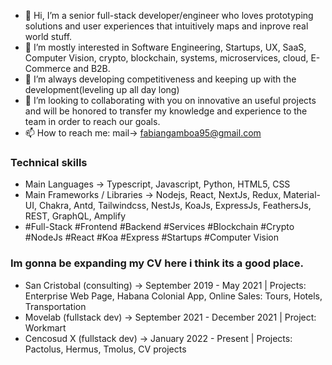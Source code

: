 - 👋 Hi, I’m a senior full-stack developer/engineer who loves prototyping solutions and user experiences that intuitively maps and inprove real world stuff.
- 👀 I’m mostly interested in Software Engineering, Startups, UX, SaaS, Computer Vision, crypto, blockchain, systems, microservices, cloud, E-Commerce and B2B.
- 🌱 I’m always developing competitiveness and keeping up with the development(leveling up all day long)
- 💞️ I’m looking to collaborating with you on innovative an useful projects and will be honored to transfer my knowledge and experience to the team in order to reach our goals.
- 📫 How to reach me: mail-> fabiangamboa95@gmail.com

### Technical skills
- Main Languages -> Typescript, Javascript, Python, HTML5, CSS
- Main Frameworks / Libraries -> Nodejs, React, NextJs, Redux, Material-UI, Chakra, Antd, Tailwindcss, NestJs, KoaJs, ExpressJs, FeathersJs, REST, GraphQL, Amplify
- #Full-Stack #Frontend #Backend #Services #Blockchain #Crypto #NodeJs #React #Koa #Express #Startups #Computer Vision
<!--- 
  Remember to put here my portfolio(at least 4 open source projects) and other stuff like personal page
--->
<!---
fabiangamboa95/fabiangamboa95 is a ✨ special ✨ repository because its `README.md` (this file) appears on your GitHub profile.
You can click the Preview link to take a look at your changes.
--->
### Im gonna be expanding my CV here i think its a good place.
- San Cristobal (consulting) -> September 2019 - May 2021 | Projects: Enterprise Web Page, Habana Colonial App, Online Sales: Tours, Hotels, Transportation
- Movelab (fullstack dev)    -> September 2021 - December 2021 | Project: Workmart
- Cencosud X (fullstack dev)  -> January 2022 - Present | Projects: Pactolus, Hermus, Tmolus, CV projects
